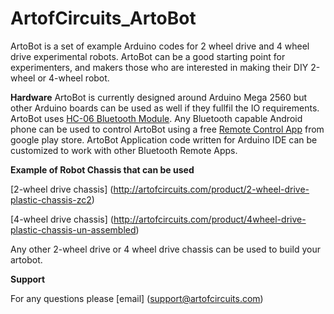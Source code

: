 # ArtofCircuits_ArtoBot
ArtoBot is a set of example Arduino codes for 2 wheel drive and 4 wheel drive experimental robots. ArtoBot can be a good starting point for experimenters, and makers those who are interested in making their DIY 2-wheel or 4-wheel robot.


**Hardware**
ArtoBot is currently designed around Arduino Mega 2560 but other Arduino boards can be used as well if they fullfil the IO requirements.
ArtoBot uses [HC-06 Bluetooth Module](http://artofcircuits.com/product/hc-06-bluetooth-serial-pass-through-module). Any Bluetooth capable Android phone can be used to control ArtoBot using a free [Remote Control App](https://play.google.com/store/apps/details?id=braulio.calle.bluetoothRCcontroller) from google play store. ArtoBot Application code written for Arduino IDE can be customized to work with other Bluetooth Remote Apps. 


**Example of Robot Chassis that can be used**

[2-wheel drive chassis] (http://artofcircuits.com/product/2-wheel-drive-plastic-chassis-zc2)

[4-wheel drive chassis] (http://artofcircuits.com/product/4wheel-drive-plastic-chassis-un-assembled)

Any other 2-wheel drive or 4 wheel drive chassis can be used to build your artobot.

**Support**

For any questions please [email] (support@artofcircuits.com)
